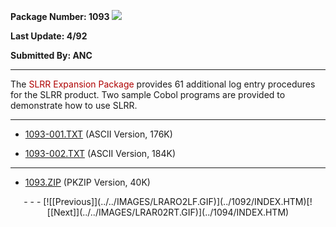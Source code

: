 <x-sas-window top="138" bottom="768" left="20" right="550">



<b>Package Number: 1093 </b>![](../../IMAGES/OS2200.JPG)


<b>Last Update: 4/92</b>


<b>Submitted By: ANC</b>


&#10;
- - -
The <font color="#AF0000">SLRR Expansion Package </font>provides 61
additional log entry procedures for the SLRR product. Two sample
Cobol programs are provided to demonstrate how to use SLRR.


&#10;
- - -



   
- [1093-001.TXT](1093-001.TXT) (ASCII Version, 176K)
       
       
- [1093-002.TXT](1093-002.TXT) (ASCII Version, 184K)


&#10;
- - -



   
- [1093.ZIP](1093.ZIP) (PKZIP Version, 40K)


<center>
- - -
[![[Previous]](../../IMAGES/LRARO2LF.GIF)](../1092/INDEX.HTM)[![[Next]](../../IMAGES/LRAR02RT.GIF)](../1094/INDEX.HTM)
</center>


</x-sas-window>